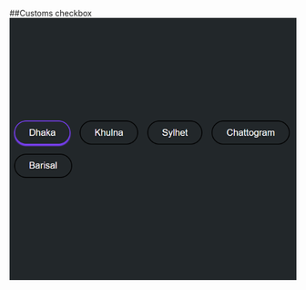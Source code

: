 ##Customs checkbox
![Customs checkbox](https://github.com/AKmahim/Front-end-components-build-up/blob/master/customs%20checkbox/customs-checkbox.png)
